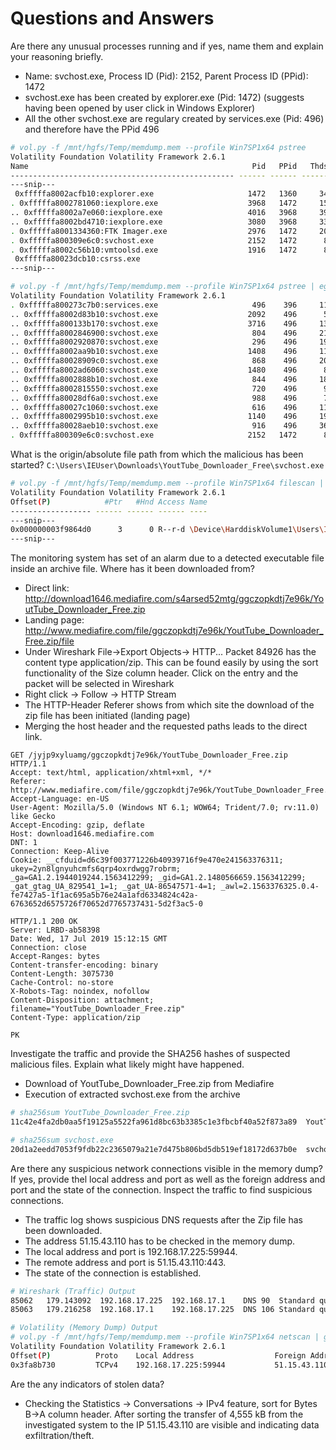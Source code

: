 # Questions and Answers

Are there any unusual processes running and if yes, name them and explain your reasoning briefly.

- Name: svchost.exe, Process ID (Pid): 2152, Parent Process ID (PPid): 1472
- svchost.exe has been created by explorer.exe (Pid: 1472) (suggests having been opened by user click in Windows Explorer)
- All the other svchost.exe are regulary created by services.exe (Pid: 496) and therefore have the PPid 496

```bash
# vol.py -f /mnt/hgfs/Temp/memdump.mem --profile Win7SP1x64 pstree
Volatility Foundation Volatility Framework 2.6.1
Name                                                  Pid   PPid   Thds   Hnds Time
-------------------------------------------------- ------ ------ ------ ------ ----
---snip---
 0xfffffa8002acfb10:explorer.exe                     1472   1360     34   1057 2019-07-18 01:08:39 UTC+0000
. 0xfffffa8002781060:iexplore.exe                    3968   1472     15    676 2019-07-18 01:10:01 UTC+0000
.. 0xfffffa8002a7e060:iexplore.exe                   4016   3968     39   1271 2019-07-18 01:10:01 UTC+0000
.. 0xfffffa8002bd4710:iexplore.exe                   3080   3968     33   1187 2019-07-18 01:10:07 UTC+0000
. 0xfffffa8001334360:FTK Imager.exe                  2976   1472     20    370 2019-07-18 01:17:03 UTC+0000
. 0xfffffa800309e6c0:svchost.exe                     2152   1472      8     82 2019-07-18 01:12:23 UTC+0000
. 0xfffffa8002c56b10:vmtoolsd.exe                    1916   1472      8    208 2019-07-18 01:08:40 UTC+0000
 0xfffffa80023dcb10:csrss.exe 
---snip---

# vol.py -f /mnt/hgfs/Temp/memdump.mem --profile Win7SP1x64 pstree | egrep "(services.exe|svchost.exe)"
Volatility Foundation Volatility Framework 2.6.1
. 0xfffffa800273c7b0:services.exe                     496    396     11    237 2019-07-18 01:08:38 UTC+0000
.. 0xfffffa8002d83b10:svchost.exe                    2092    496      5     95 2019-07-18 01:08:41 UTC+0000
.. 0xfffffa800133b170:svchost.exe                    3716    496     13    355 2019-07-18 01:10:35 UTC+0000
.. 0xfffffa8002846900:svchost.exe                     804    496     21    464 2019-07-18 01:08:38 UTC+0000
.. 0xfffffa8002920870:svchost.exe                     296    496     19    506 2019-07-18 01:08:38 UTC+0000
.. 0xfffffa8002aa9b10:svchost.exe                    1408    496     11    315 2019-07-18 01:08:39 UTC+0000
.. 0xfffffa80028909c0:svchost.exe                     868    496     20    623 2019-07-18 01:08:38 UTC+0000
.. 0xfffffa8002ad6060:svchost.exe                    1480    496      8    176 2019-07-18 01:08:39 UTC+0000
.. 0xfffffa8002888b10:svchost.exe                     844    496     18    393 2019-07-18 01:08:38 UTC+0000
.. 0xfffffa8002815550:svchost.exe                     720    496      9    284 2019-07-18 01:08:38 UTC+0000
.. 0xfffffa80028df6a0:svchost.exe                     988    496      7    123 2019-07-18 01:08:38 UTC+0000
.. 0xfffffa80027c1060:svchost.exe                     616    496     11    366 2019-07-18 01:08:38 UTC+0000
.. 0xfffffa8002995b10:svchost.exe                    1140    496     19    328 2019-07-18 01:08:39 UTC+0000
.. 0xfffffa80028aeb10:svchost.exe                     916    496     36    934 2019-07-18 01:08:38 UTC+0000
. 0xfffffa800309e6c0:svchost.exe                     2152   1472      8     82 2019-07-18 01:12:23 UTC+0000

```

What is the origin/absolute file path from which the malicious has been started?
   `C:\Users\IEUser\Downloads\YoutTube_Downloader_Free\svchost.exe` 

```bash
# vol.py -f /mnt/hgfs/Temp/memdump.mem --profile Win7SP1x64 filescan | grep "IEUser" | grep "\.exe"
Volatility Foundation Volatility Framework 2.6.1
Offset(P)            #Ptr   #Hnd Access Name
------------------ ------ ------ ------ ----
---snip---
0x000000003f9864d0      3      0 R--r-d \Device\HarddiskVolume1\Users\IEUser\Downloads\YoutTube_Downloader_Free\svchost.exe
---snip---

```

The monitoring system has set of an alarm due to a detected executable file inside an archive file. Where has it been downloaded from?

- Direct link: http://download1646.mediafire.com/s4arsed52mtg/ggczopkdtj7e96k/YoutTube_Downloader_Free.zip
- Landing page: http://www.mediafire.com/file/ggczopkdtj7e96k/YoutTube_Downloader_Free.zip/file
- Under Wireshark File->Export Objects-> HTTP... Packet 84926 has the content type application/zip. This can be found easily by using the sort functionality of the Size column header. Click on the entry and the packet will be selected in Wireshark
- Right click -> Follow -> HTTP Stream
- The HTTP-Header Referer shows from which site the download of the zip file has been initiated (landing page)
- Merging the host header and the requested paths leads to the direct link.

```http
GET /jyjp9xyluamg/ggczopkdtj7e96k/YoutTube_Downloader_Free.zip HTTP/1.1
Accept: text/html, application/xhtml+xml, */*
Referer: http://www.mediafire.com/file/ggczopkdtj7e96k/YoutTube_Downloader_Free.zip/file
Accept-Language: en-US
User-Agent: Mozilla/5.0 (Windows NT 6.1; WOW64; Trident/7.0; rv:11.0) like Gecko
Accept-Encoding: gzip, deflate
Host: download1646.mediafire.com
DNT: 1
Connection: Keep-Alive
Cookie: __cfduid=d6c39f003771226b40939716f9e470e241563376311; ukey=2yn8lgnyuhcmfs6qrp4oxrdwgg7robrm; _ga=GA1.2.1944019244.1563412299; _gid=GA1.2.1480566659.1563412299; _gat_gtag_UA_829541_1=1; _gat_UA-86547571-4=1; _awl=2.1563376325.0.4-fe7427a5-1f1ac695a5b76e24a1afd6334824c42a-6763652d6575726f70652d7765737431-5d2f3ac5-0

HTTP/1.1 200 OK
Server: LRBD-ab58398
Date: Wed, 17 Jul 2019 15:12:15 GMT
Connection: close
Accept-Ranges: bytes
Content-transfer-encoding: binary
Content-Length: 3075730
Cache-Control: no-store
X-Robots-Tag: noindex, nofollow
Content-Disposition: attachment; filename="YoutTube_Downloader_Free.zip"
Content-Type: application/zip

PK
```

Investigate the traffic and provide the SHA256 hashes of suspected malicious files. Explain what likely might have happened.

- Download of YoutTube_Downloader_Free.zip from Mediafire
- Execution of extracted svchost.exe from the archive

```bash
# sha256sum YoutTube_Downloader_Free.zip 
11c42e4fa2db0aa5f19125a5522fa961d8bc63b3385c1e3fbcbf40a52f873a89  YoutTube_Downloader_Free.zip

# sha256sum svchost.exe 
20d1a2eedd7053f9fdb22c2365079a21e7d475b806bd5db519ef18172d637b0e  svchost.exe
```

Are there any suspicious network connections visible in the memory dump? If yes, provide thel local address and port as well as the foreign address and port and the state of the connection. Inspect the traffic to find suspicious connections.

- The traffic log shows suspicious DNS requests after the Zip file has been downloaded.
- The address 51.15.43.110 has to be checked in the memory dump.
- The local address and port is 192.168.17.225:59944.
- The remote address and port is 51.15.43.110:443.
- The state of the connection is established.

```bash
# Wireshark (Traffic) Output
85062	179.143092	192.168.17.225	192.168.17.1	DNS	90	Standard query 0x6861 A merlin.idocker.hacking-lab.com
85063	179.216258	192.168.17.1	192.168.17.225	DNS	106	Standard query response 0x6861 A merlin.idocker.hacking-lab.com A 51.15.43.110
```

```bash
# Volatility (Memory Dump) Output
# vol.py -f /mnt/hgfs/Temp/memdump.mem --profile Win7SP1x64 netscan | grep "51.15.43.110"
Volatility Foundation Volatility Framework 2.6.1
Offset(P)          Proto    Local Address                  Foreign Address      State            Pid      Owner          Created
0x3fa8b730         TCPv4    192.168.17.225:59944           51.15.43.110:443     ESTABLISHED      -1             
```

Are the any indicators of stolen data?

- Checking the Statistics -> Conversations -> IPv4 feature, sort for Bytes B->A column header. After sorting the transfer of 4,555 kB from the investigated system to the IP 51.15.43.110 are visible and indicating data exfiltration/theft.
